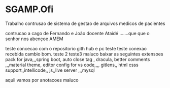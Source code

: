 # SGAMP.Ofi
Trabalho contrusao de sistema de gestao de arquivos medicos de pacientes

contrucao a cago de Fernando e João docente Ataidé .......que que o senhor nos abençoe
AMEM


teste concecao com o repositorio gith hub e pc teste teste
conexao recebida cambio bom.
teste 2
teste3
maluco baixar as seguintes extensoes pack for java,,,spring boot, auto close tag , dracula, better comments ,,,material theme, editor config for vs code,,,, gitlens,, html csss support,,intellicode,, js,,live server ,,,mysql




aquii vamos por anotacoes maluco 